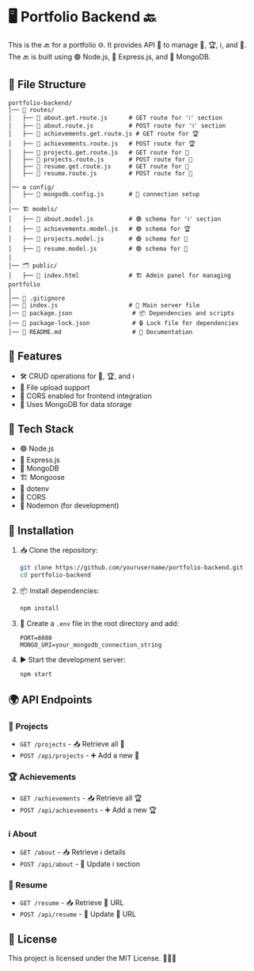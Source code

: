 # 🖥️ Portfolio Backend 🔙

This is the 🔙 for a portfolio 🌐. It provides API 🔗 to manage 📂, 🏆, ℹ️, and 📄. The 🔙 is built using 🟢 Node.js, 🚀 Express.js, and 🍃 MongoDB.

## 📂 File Structure
```
portfolio-backend/
│── 📁 routes/
│   ├── 📜 about.get.route.js      # GET route for 'ℹ️' section
│   ├── 📜 about.route.js          # POST route for 'ℹ️' section
│   ├── 📜 achievements.get.route.js # GET route for 🏆
│   ├── 📜 achievements.route.js   # POST route for 🏆
│   ├── 📜 projects.get.route.js   # GET route for 📂
│   ├── 📜 projects.route.js       # POST route for 📂
│   ├── 📜 resume.get.route.js     # GET route for 📄
│   ├── 📜 resume.route.js         # POST route for 📄
│
│── ⚙️ config/
│   ├── 📜 mongodb.config.js       # 🍃 connection setup
│
│── 🏗 models/
│   ├── 📜 about.model.js          # 🟢 schema for 'ℹ️' section
│   ├── 📜 achievements.model.js   # 🟢 schema for 🏆
│   ├── 📜 projects.model.js       # 🟢 schema for 📂
│   ├── 📜 resume.model.js         # 🟢 schema for 📄
│
│── 🗂 public/
│   ├── 📜 index.html              # 🏗 Admin panel for managing portfolio
│
│── 🚫 .gitignore
│── 📜 index.js                    # 🔧 Main server file
│── 📜 package.json                 # 📦 Dependencies and scripts
│── 📜 package-lock.json            # 🔒 Lock file for dependencies
│── 📜 README.md                    # 📖 Documentation
```

## 🌟 Features
- 🛠️ CRUD operations for 📂, 🏆, and ℹ️
- 📁 File upload support
- 🔗 CORS enabled for frontend integration
- 🍃 Uses MongoDB for data storage

## 🔧 Tech Stack
- 🟢 Node.js
- 🚀 Express.js
- 🍃 MongoDB
- 🏗 Mongoose
- 🔐 dotenv
- 🔗 CORS
- 🔄 Nodemon (for development)

## 🚀 Installation

1. 📥 Clone the repository:
   ```bash
   git clone https://github.com/yourusername/portfolio-backend.git
   cd portfolio-backend
   ```
2. 📦 Install dependencies:
   ```bash
   npm install
   ```
3. 📄 Create a `.env` file in the root directory and add:
   ```env
   PORT=8080
   MONGO_URI=your_mongodb_connection_string
   ```
4. ▶️ Start the development server:
   ```bash
   npm start
   ```

## 🌍 API Endpoints

### 📂 Projects
- `GET /projects` - 📥 Retrieve all 📂
- `POST /api/projects` - ➕ Add a new 📂

### 🏆 Achievements
- `GET /achievements` - 📥 Retrieve all 🏆
- `POST /api/achievements` - ➕ Add a new 🏆

### ℹ️ About
- `GET /about` - 📥 Retrieve ℹ️ details
- `POST /api/about` - 🔄 Update ℹ️ section

### 📄 Resume
- `GET /resume` - 📥 Retrieve 📄 URL
- `POST /api/resume` - 🔄 Update 📄 URL

## 📜 License
This project is licensed under the MIT License. 🎉📜🔖

